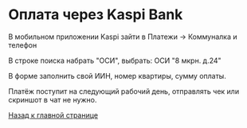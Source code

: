 # Оплата через Kaspi Bank

В мобильном приложении Kaspi зайти в Платежи -> Коммуналка и телефон

В строке поиска набрать "ОСИ", выбрать: ОСИ "8 мкрн. д.24"

В форме заполнить свой ИИН, номер квартиры, сумму оплаты.

Платёж поступит на следующий рабочий день, отправлять чек или скриншот в чат не нужно.

[Назад к главной странице](README.md)